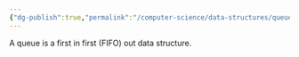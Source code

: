 ```yaml
---
{"dg-publish":true,"permalink":"/computer-science/data-structures/queue/","tags":["unfinished"]}
---
```


A queue is a first in first (FIFO) out data structure.